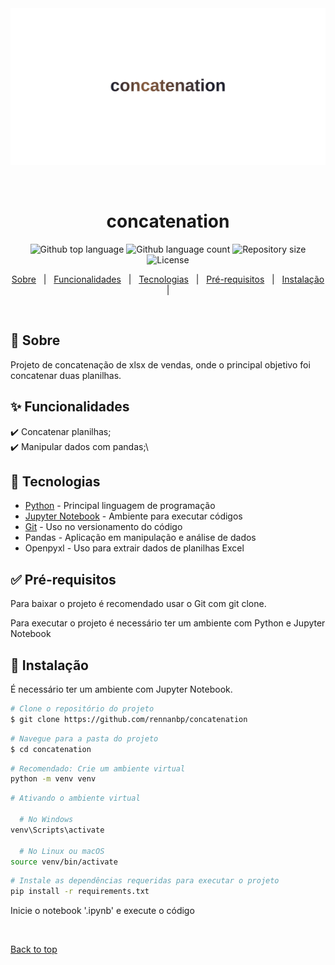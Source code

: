 <div align="center" id="top"> 
  <img src ="docs/concatenation-downloaded_from_github-banner_rmariuzzo.svg" alt="Banner do projeto concat"/>

  &#xa0;

  <!-- <a href="https://{{APP}}.netlify.app">Demo</a> -->
</div>

<h1 align="center">concatenation</h1>

<p align="center">
  <img alt="Github top language" src="https://img.shields.io/github/languages/top/rennanbp/concatenation?color=56BEB8">

  <img alt="Github language count" src="https://img.shields.io/github/languages/count/rennanbp/concatenation?color=56BEB8">

  <img alt="Repository size" src="https://img.shields.io/github/repo-size/rennanbp/concatenation?color=56BEB8">

  <img alt="License" src="https://img.shields.io/github/license/rennanbp/concatenation?color=56BEB8">

  <!-- <img alt="Github issues" src="https://img.shields.io/github/issues/rennanbp/concatenation-main?color=56BEB8" /> -->

  <!-- <img alt="Github forks" src="https://img.shields.io/github/forks/rennanbp/concatenation-main?color=56BEB8" /> -->

  <!-- <img alt="Github stars" src="https://img.shields.io/github/stars/rennanbp/concatenation-main?color=56BEB8" /> -->
</p>

<!-- Status -->

<!-- <h4 align="center"> 
	🚧  Concatenation 🚀 Under construction...  🚧
</h4> 

<hr> -->

<p align="center">
  <a href="#dart-sobre">Sobre</a> &#xa0; | &#xa0; 
  <a href="#sparkles-funcionalidades">Funcionalidades</a> &#xa0; | &#xa0;
  <a href="#rocket-tecnologias">Tecnologias</a> &#xa0; | &#xa0;
  <a href="#white_check_mark-pré-requisitos">Pré-requisitos</a> &#xa0; | &#xa0;
  <a href="#checkered_flag-instalação">Instalação</a> &#xa0; | &#xa0;
</p>

<br>

## :dart: Sobre ##

Projeto de concatenação de xlsx de vendas, onde o principal objetivo foi concatenar duas planilhas.

## :sparkles: Funcionalidades ##

:heavy_check_mark: Concatenar planilhas;\
:heavy_check_mark: Manipular dados com pandas;\

## :rocket: Tecnologias ##

- [Python](https://www.python.org/) - Principal linguagem de programação
- [Jupyter Notebook](https://jupyter.org/) - Ambiente para executar códigos
- [Git](https://git-scm.com) - Uso no versionamento do código
- Pandas - Aplicação em manipulação e análise de dados
- Openpyxl - Uso para extrair dados de planilhas Excel

## :white_check_mark: Pré-requisitos ##

Para baixar o projeto é recomendado usar o Git com git clone.

Para executar o projeto é necessário ter um ambiente com Python e Jupyter Notebook

## :checkered_flag: Instalação ##
É necessário ter um ambiente com Jupyter Notebook.

```bash
# Clone o repositório do projeto
$ git clone https://github.com/rennanbp/concatenation
```

```bash
# Navegue para a pasta do projeto
$ cd concatenation
```

```bash
# Recomendado: Crie um ambiente virtual
python -m venv venv
```

```bash
# Ativando o ambiente virtual

  # No Windows
venv\Scripts\activate

  # No Linux ou macOS
source venv/bin/activate
```

```bash
# Instale as dependências requeridas para executar o projeto
pip install -r requirements.txt
```

Inicie o notebook '.ipynb' e execute o código

&#xa0;

<a href="#top">Back to top</a>
